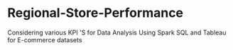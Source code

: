 # Regional-Store-Performance
Considering various KPI 'S for Data Analysis Using Spark SQL and Tableau for E-commerce datasets
